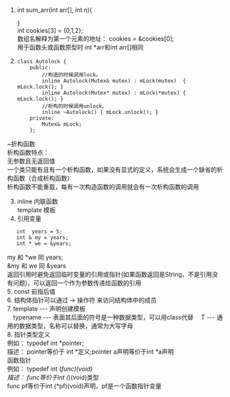 1. int sum_arr(int arr[], int n){
   
   }  
   int cookies[3] = {0,1,2};  
   数组名解释为第一个元素的地址： cookies = &cookies[0];  
   用于函数头或函数原型时 int *arr和int arr[]相同   
2. 
    ```
   class Autolock {
        public:
            //构造的时候调用lock。
            inline Autolock(Mutex& mutex) : mLock(mutex)  { mLock.lock(); }
            inline Autolock(Mutex* mutex) : mLock(*mutex) { mLock.lock(); }
            //析构的时候调用unlock。
            inline ~Autolock() { mLock.unlock(); }
        private:
            Mutex& mLock;
        };
    ```      
  ~折构函数  
 析构函数特点：  
    无参数且无返回值  
    一个类只能有且有一个析构函数，如果没有显式的定义，系统会生成一个缺省的析构函数（合成析构函数）  
    析构函数不能重载，每有一次构造函数的调用就会有一次析构函数的调用  
    
3. inline 内联函数  
   template 模板  
4. 引用变量
```
   int  years = 5; 
   int & my = years;
   int * we = &years;
```  
   my 和 *we 同 years;  
   &my 和 we 同 &years  
   返回引用时避免返回临时变量的引用或指针(如果函数返回是String，不是引用没有问题)，可以返回一个作为参数传递给函数的引用  
5. const 前指后值  
6. 结构体指针可以通过 -> 操作符 来访问结构体中的成员  
7. template --- 声明创建模板  
&emsp;typename --- 表面其后面的符号是一种数据类型，可以用class代替
&emsp;T --- 通用的数据类型，名称可以替换，通常为大写字母  
8. 指针类型定义  
例如： typedef int *pointer;  
描述： pointer等价于 int *定义;pointer a声明等价于int *a声明  
函数指针  
例如： typedef int (*func)(void)  
描述： func等价于int (*)(void)类型  
func pf等价于int (*pf)(void)声明，pf是一个函数指针变量  
